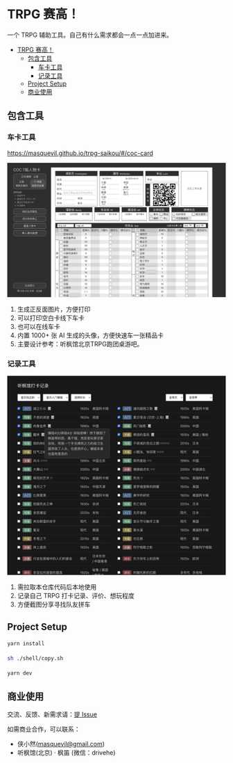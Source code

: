 # TRPG 赛高！

一个 TRPG 辅助工具。自己有什么需求都会一点一点加进来。

- [TRPG 赛高！](#trpg-赛高)
  - [包含工具](#包含工具)
    - [车卡工具](#车卡工具)
    - [记录工具](#记录工具)
  - [Project Setup](#project-setup)
  - [商业使用](#商业使用)

## 包含工具

### 车卡工具

https://masquevil.github.io/trpg-saikou/#/coc-card

![截图](./public/coc-card-eg.png)

1. 生成正反面图片，方便打印
2. 可以打印空白卡线下车卡
3. 也可以在线车卡
4. 内置 1000+ 张 AI 生成的头像，方便快速车一张精品卡
5. 主要设计参考：听枫馆北京TRPG跑团桌游吧。

### 记录工具

![example](./public/example.png)

1. 需拉取本仓库代码后本地使用
2. 记录自己 TRPG 打卡记录、评价、想玩程度
3. 方便截图分享寻找队友拼车

## Project Setup

```sh
yarn install

sh ./shell/copy.sh

yarn dev
```

## 商业使用

交流、反馈、新需求请：[提 Issue](https://github.com/masquevil/trpg-saikou/issues)

如需商业合作，可以联系：

* 侠小然(masquevil@gmail.com)
* 听枫馆(北京) · 枫笛 (微信：drivehe)
